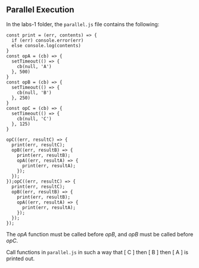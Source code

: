 ## Parallel Execution

In the labs-1 folder, the `parallel.js` file contains the following:

```
const print = (err, contents) => {
  if (err) console.error(err)
  else console.log(contents)
}
const opA = (cb) => {
  setTimeout(() => {
    cb(null, 'A')
  }, 500)
}
const opB = (cb) => {
  setTimeout(() => {
    cb(null, 'B')
  }, 250)
}
const opC = (cb) => {
  setTimeout(() => {
    cb(null, 'C')
  }, 125)
}

opC((err, resultC) => {
  print(err, resultC);
  opB((err, resultB) => {
    print(err, resultB);
    opA((err, resultA) => {
      print(err, resultA);
    });
  });
});opC((err, resultC) => {
  print(err, resultC);
  opB((err, resultB) => {
    print(err, resultB);
    opA((err, resultA) => {
      print(err, resultA);
    });
  });
});
```

The _opA_ function must be called before _opB_, and _opB_ must be called before _opC_.

Call functions in `parallel.js` in such a way that [ C ] then [ B ] then [ A ] is printed out.

